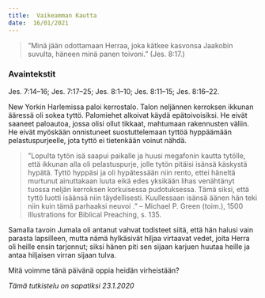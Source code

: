 ```yaml
---
title:  Vaikeamman Kautta
date:  16/01/2021
---
```


> <p></p>
> ”Minä jään odottamaan Herraa, joka kätkee kasvonsa Jaakobin suvulta, häneen minä panen toivoni.” (Jes. 8:17.)

### Avaintekstit
Jes. 7:14–16;  Jes. 7:17–25;  Jes. 8:1–10;  Jes. 8:11–15;  Jes. 8:16–22.

New Yorkin Harlemissa paloi kerrostalo. Talon neljännen kerroksen ikkunan ääressä oli sokea tyttö. Palomiehet alkoivat käydä epätoivoisiksi. He eivät saaneet paloautoa, jossa olisi ollut tikkaat, mahtumaan rakennusten väliin. He eivät myöskään onnistuneet suostuttelemaan tyttöä hyppäämään pelastuspurjeelle, jota tyttö ei tietenkään voinut nähdä.

> <p></p>
> ”Lopulta tytön isä saapui paikalle ja huusi megafonin kautta tytölle, että ikkunan alla oli pelastuspurje, jolle tytön pitäisi isänsä käskystä hypätä. Tyttö hyppäsi ja oli hypätessään niin rento, ettei häneltä murtunut ainuttakaan luuta eikä edes yksikään lihas venähtänyt tuossa neljän kerroksen korkuisessa pudotuksessa. Tämä siksi, että tyttö luotti isäänsä niin täydellisesti. Kuullessaan isänsä äänen hän teki niin kuin tämä parhaaksi neuvoi .” – Michael P. Green (toim.), 1500 Illustrations for Biblical Preaching, s. 135.

Samalla tavoin Jumala oli antanut vahvat todisteet siitä, että hän halusi vain parasta lapsilleen, mutta nämä hylkäsivät hiljaa virtaavat vedet, joita Herra oli heille ensin tarjonnut; siksi hänen piti sen sijaan karjuen huutaa heille ja antaa hiljaisen virran sijaan tulva.

Mitä voimme tänä päivänä oppia heidän virheistään?

_Tämä tutkistelu on sapatiksi 23.1.2020_